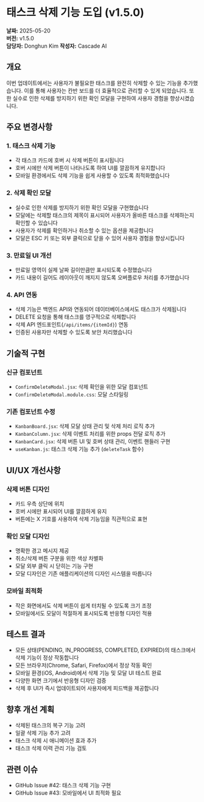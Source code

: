 # 태스크 삭제 기능 도입 (v1.5.0)

**날짜:** 2025-05-20  
**버전:** v1.5.0  
**담당자:** Donghun Kim
**작성자:** Cascade AI

## 개요

이번 업데이트에서는 사용자가 불필요한 태스크를 완전히 삭제할 수 있는 기능을 추가했습니다. 이를 통해 사용자는 칸반 보드를 더 효율적으로 관리할 수 있게 되었습니다. 또한 실수로 인한 삭제를 방지하기 위한 확인 모달을 구현하여 사용자 경험을 향상시켰습니다.

## 주요 변경사항

### 1. 태스크 삭제 기능
- 각 태스크 카드에 호버 시 삭제 버튼이 표시됩니다
- 호버 시에만 삭제 버튼이 나타나도록 하여 UI를 깔끔하게 유지합니다
- 모바일 환경에서도 삭제 기능을 쉽게 사용할 수 있도록 최적화했습니다

### 2. 삭제 확인 모달
- 실수로 인한 삭제를 방지하기 위한 확인 모달을 구현했습니다
- 모달에는 삭제할 태스크의 제목이 표시되어 사용자가 올바른 태스크를 삭제하는지 확인할 수 있습니다
- 사용자가 삭제를 확인하거나 취소할 수 있는 옵션을 제공합니다
- 모달은 ESC 키 또는 외부 클릭으로 닫을 수 있어 사용자 경험을 향상시킵니다

### 3. 만료일 UI 개선
- 만료일 영역이 실제 날짜 길이만큼만 표시되도록 수정했습니다
- 카드 내용이 길어도 레이아웃이 깨지지 않도록 오버플로우 처리를 추가했습니다

### 4. API 연동
- 삭제 기능은 백엔드 API와 연동되어 데이터베이스에서도 태스크가 삭제됩니다
- DELETE 요청을 통해 태스크를 영구적으로 삭제합니다
- 삭제 API 엔드포인트(`/api/items/{itemId}`) 연동
- 인증된 사용자만 삭제할 수 있도록 보안 처리했습니다

## 기술적 구현

### 신규 컴포넌트
- `ConfirmDeleteModal.jsx`: 삭제 확인을 위한 모달 컴포넌트
- `ConfirmDeleteModal.module.css`: 모달 스타일링

### 기존 컴포넌트 수정
- `KanbanBoard.jsx`: 삭제 모달 상태 관리 및 삭제 처리 로직 추가
- `KanbanColumn.jsx`: 삭제 이벤트 처리를 위한 props 전달 로직 추가
- `KanbanCard.jsx`: 삭제 버튼 UI 및 호버 상태 관리, 이벤트 핸들러 구현
- `useKanban.js`: 태스크 삭제 기능 추가 (`deleteTask` 함수)

## UI/UX 개선사항

### 삭제 버튼 디자인
- 카드 우측 상단에 위치
- 호버 시에만 표시되어 UI를 깔끔하게 유지
- 버튼에는 X 기호를 사용하여 삭제 기능임을 직관적으로 표현

### 확인 모달 디자인
- 명확한 경고 메시지 제공
- 취소/삭제 버튼 구분을 위한 색상 차별화
- 모달 외부 클릭 시 닫히는 기능 구현
- 모달 디자인은 기존 애플리케이션의 디자인 시스템을 따릅니다

### 모바일 최적화
- 작은 화면에서도 삭제 버튼이 쉽게 터치될 수 있도록 크기 조정
- 모바일에서도 모달이 적절하게 표시되도록 반응형 디자인 적용

## 테스트 결과

- 모든 상태(PENDING, IN_PROGRESS, COMPLETED, EXPIRED)의 태스크에서 삭제 기능이 정상 작동합니다
- 모든 브라우저(Chrome, Safari, Firefox)에서 정상 작동 확인
- 모바일 환경(iOS, Android)에서 삭제 기능 및 모달 UI 테스트 완료
- 다양한 화면 크기에서 반응형 디자인 검증
- 삭제 후 UI가 즉시 업데이트되어 사용자에게 피드백을 제공합니다

## 향후 개선 계획

- 삭제된 태스크의 복구 기능 고려
- 일괄 삭제 기능 추가 고려
- 태스크 삭제 시 애니메이션 효과 추가
- 태스크 삭제 이력 관리 기능 검토

## 관련 이슈

- GitHub Issue #42: 태스크 삭제 기능 구현
- GitHub Issue #43: 모바일에서 UI 최적화 필요
